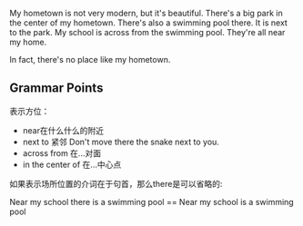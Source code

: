 My hometown is not very modern, but it's beautiful. There's a big park in the center of my hometown. There's also a swimming pool there. It is next to the park.
My school is across from the swimming pool. They're all near my home.

In fact, there's no place like my hometown.

## Grammar Points
表示方位：
- near在什么什么的附近
- next to 紧邻 Don't move there the snake next to you.
- across from 在...对面
- in the center of 在...中心点

如果表示场所位置的介词在于句首，那么there是可以省略的:

Near my school there is a swimming pool == Near my school is a swimming pool
